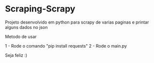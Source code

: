 # Scraping-Scrapy
Projeto desenvolvido em python para scrapy de varias paginas e printar alguns dados no json

Metodo de usar

1 - Rode o comando "pip install requests"
2 - Rode o main.py

Seja feliz :)

